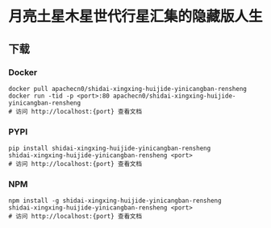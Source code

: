 # 月亮土星木星世代行星汇集的隐藏版人生

## 下载

### Docker

```
docker pull apachecn0/shidai-xingxing-huijide-yinicangban-rensheng
docker run -tid -p <port>:80 apachecn0/shidai-xingxing-huijide-yinicangban-rensheng
# 访问 http://localhost:{port} 查看文档
```

### PYPI

```
pip install shidai-xingxing-huijide-yinicangban-rensheng
shidai-xingxing-huijide-yinicangban-rensheng <port>
# 访问 http://localhost:{port} 查看文档
```

### NPM

```
npm install -g shidai-xingxing-huijide-yinicangban-rensheng
shidai-xingxing-huijide-yinicangban-rensheng <port>
# 访问 http://localhost:{port} 查看文档
```